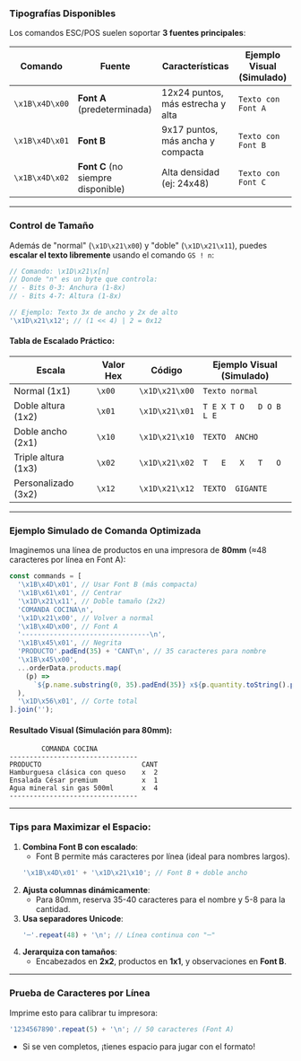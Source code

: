 ### **Tipografías Disponibles**

Los comandos ESC/POS suelen soportar **3 fuentes principales**:

| Comando        | Fuente                             | Características                   | Ejemplo Visual (Simulado) |
| -------------- | ---------------------------------- | --------------------------------- | ------------------------- |
| `\x1B\x4D\x00` | **Font A** (predeterminada)        | 12x24 puntos, más estrecha y alta | `Texto con Font A`        |
| `\x1B\x4D\x01` | **Font B**                         | 9x17 puntos, más ancha y compacta | `Texto con Font B`        |
| `\x1B\x4D\x02` | **Font C** (no siempre disponible) | Alta densidad (ej: 24x48)         | `Texto con Font C`        |

---

### **Control de Tamaño**

Además de "normal" (`\x1D\x21\x00`) y "doble" (`\x1D\x21\x11`), puedes **escalar el texto libremente** usando el comando `GS ! n`:

```typescript
// Comando: \x1D\x21\x[n]
// Donde "n" es un byte que controla:
// - Bits 0-3: Anchura (1-8x)
// - Bits 4-7: Altura (1-8x)

// Ejemplo: Texto 3x de ancho y 2x de alto
'\x1D\x21\x12'; // (1 << 4) | 2 = 0x12
```

#### **Tabla de Escalado Práctico**:

| Escala              | Valor Hex | Código         | Ejemplo Visual (Simulado) |
| ------------------- | --------- | -------------- | ------------------------- |
| Normal (1x1)        | `\x00`    | `\x1D\x21\x00` | `Texto normal`            |
| Doble altura (1x2)  | `\x01`    | `\x1D\x21\x01` | `T E X T O   D O B L E`   |
| Doble ancho (2x1)   | `\x10`    | `\x1D\x21\x10` | `TEXTO  ANCHO`            |
| Triple altura (1x3) | `\x02`    | `\x1D\x21\x02` | `T   E   X   T   O`       |
| Personalizado (3x2) | `\x12`    | `\x1D\x21\x12` | `TEXTO  GIGANTE`          |

---

### **Ejemplo Simulado de Comanda Optimizada**

Imaginemos una línea de productos en una impresora de **80mm** (≈48 caracteres por línea en Font A):

```typescript
const commands = [
  '\x1B\x4D\x01', // Usar Font B (más compacta)
  '\x1B\x61\x01', // Centrar
  '\x1D\x21\x11', // Doble tamaño (2x2)
  'COMANDA COCINA\n',
  '\x1D\x21\x00', // Volver a normal
  '\x1B\x4D\x00', // Font A
  '--------------------------------\n',
  '\x1B\x45\x01', // Negrita
  'PRODUCTO'.padEnd(35) + 'CANT\n', // 35 caracteres para nombre
  '\x1B\x45\x00',
  ...orderData.products.map(
    (p) =>
      `${p.name.substring(0, 35).padEnd(35)} x${p.quantity.toString().padStart(3)}\n`,
  ),
  '\x1D\x56\x01', // Corte total
].join('');
```

#### **Resultado Visual** (Simulación para 80mm):

```
        COMANDA COCINA
--------------------------------
PRODUCTO                         CANT
Hamburguesa clásica con queso    x  2
Ensalada César premium           x  1
Agua mineral sin gas 500ml       x  4
--------------------------------
```

---

### **Tips para Maximizar el Espacio**:

1. **Combina Font B con escalado**:
   - Font B permite más caracteres por línea (ideal para nombres largos).
   ```typescript
   '\x1B\x4D\x01' + '\x1D\x21\x10'; // Font B + doble ancho
   ```
2. **Ajusta columnas dinámicamente**:
   - Para 80mm, reserva 35-40 caracteres para el nombre y 5-8 para la cantidad.
3. **Usa separadores Unicode**:
   ```typescript
   '─'.repeat(48) + '\n'; // Línea continua con "─"
   ```
4. **Jerarquiza con tamaños**:
   - Encabezados en **2x2**, productos en **1x1**, y observaciones en **Font B**.

---

### **Prueba de Caracteres por Línea**

Imprime esto para calibrar tu impresora:

```typescript
'1234567890'.repeat(5) + '\n'; // 50 caracteres (Font A)
```

- Si se ven completos, ¡tienes espacio para jugar con el formato!

